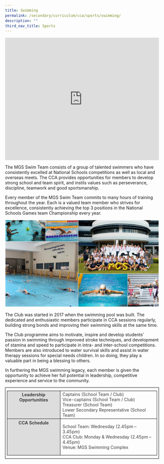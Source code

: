 ```yaml
---
title: Swimming
permalink: /secondary/curriculum/cca/sports/swimming/
description: ""
third_nav_title: Sports
---
```

<div style="width:100%; height:400px">
  <iframe class="ive_eobj_center" allowfullscreen="" frameborder="0" title="MGS Heritage Video" src="https://www.youtube.com/embed/5vyG-tuJXuA" height="100%" width="100%">
  </iframe>
</div>


The MGS Swim Team consists of a group of talented swimmers who have consistently excelled at National Schools competitions as well as local and overseas meets. The CCA provides opportunities for members to develop strong school and team spirit, and instils values such as perseverance, discipline, teamwork and good sportsmanship.

  

Every member of the MGS Swim Team commits to many hours of training throughout the year. Each is a valued team member who strives for excellence, consistently achieving the top 3 positions in the National Schools Games team Championship every year.

![](/images/Sec_cca/swimming.jpg)

The Club was started in 2017 when the swimming pool was built. The dedicated and enthusiastic members participate in CCA sessions regularly, building strong bonds and improving their swimming skills at the same time.

  

The Club programme aims to motivate, inspire and develop students’ passion in swimming through improved stroke techniques, and development of stamina and speed to participate in intra- and inter-school competitions. Members are also introduced to water survival skills and assist in water therapy sessions for special needs children. In so doing, they play a valuable part in being a blessing to others.

  

In furthering the MGS swimming legacy, each member is given the opportunity to achieve her full potential in leadership, competitive experience and service to the community.

<style type="text/css">
.tg {
    border-color: black;
    border-style: solid;
    border-width: 1px;
    color: #3D3D3D;
    padding: 10px 5px;
}
.tg td {
    overflow: hidden;
    word-break: normal;
}
.tg th {
    background-color: #DDD;
    border-color: black;
    border-style: solid;
    border-width: 1px;
    color: #3D3D3D;
    font-weight: bold;
}
.tg .tr-norm {
    border-color: black;
    border-style: solid;
    border-width: 1px;
    vertical-align: top;
}
.tg .tr-header {
    border-color: black;
    border-style: solid;
    border-width: 1px;
    color: #3D3D3D;
    font-weight: bold;
    vertical-align: top
}
</style>

<table class="tg">
  <thead>
    <tr>
      <th class="tr-header">Leadership Opportunities</th>
      <td class="tr-norm">Captains (School Team / Club)<br>
        Vice-captains (School Team / Club)<br>
        Treasurer (School Team)<br>
    Lower Secondary Representative (School Team)</tr>
  </thead>
  <tbody>
    <tr>
      <th class="tr-header">CCA Schedule</th>
      <td class="tr-norm"><p>School Team: Wednesday (2.45pm – 3.45pm)<br>
        CCA Club: Monday &amp; Wednesday (2.45pm – 4.45pm)<br>
    Venue: MGS Swimming Complex</p>      </tr>
  </tbody>
</table>

